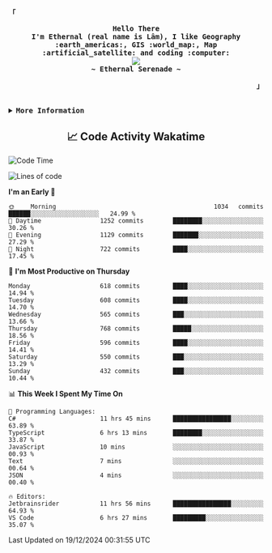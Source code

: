 <!-- Ethernal GitHub Profile -->
<div align="justify">

<!-- Profile -->
<p align="left"><strong><samp>「</samp></strong></p>
  <p align="center">
    <samp>
      <b>
        Hello There
      <br>
        I'm Ethernal (real name is Lâm), I like Geography :earth_americas:, GIS :world_map:, Map :artificial_satellite: and coding :computer:
      </b>
      <br>
        <image src="https://readme-typing-svg.herokuapp.com?font=Iosevka&size=16&color=6791c9&center=true&width=410&height=45&lines=Making%20world%20better%20by%20coding.">
      <br>
      <b>
        ~ Ethernal Serenade ~
      </b>
    </samp>
  </p>
<p align="right"><strong><samp>」</samp></strong></p>

<br>

<details>
<summary><samp><b>More Information</b></samp></summary>

<h2></h2><br>

<!-- Contact Me -->
<p align="center">
  <samp>
    [<a href="https://www.facebook.com/bavuongdaradi.3990">facebook</a>]
    [<a href="mailto:nguyenduclam0605@gmail.com">gmail</a>]
  </samp>
</p>

<h2></h2><br>

<!-- Profile Views Badge -->
<p align="center">
  <samp>
  <a href="#--------">
    <img src="https://komarev.com/ghpvc/?username=ethernal-serenade&label=Profile+Views&color=grey" alt="profile views" /> 
  </a>
  </samp>
</p>

<!-- Github Trophy -->
<div align="center">
  <table>
    <tr>
      <td><a href="#--------"><img align="center" alt="GitHub Trophy" src="https://github-trophies.vercel.app/?username=ethernal-serenade&rank=SECRET,SSS,SS,S,AAA,AA,A&row=2&column=3&margin-w=15&margin-h=15&no-frame=true&theme=nord"></a></td>
    </tr>
  </table>
</div>

<!-- Github Stats -->
<div align="center">
  <table>
    <tr>
      <td><a href="#--------"><img height="137px" align="center" alt="GitHub Stats" src="https://github-readme-stats.vercel.app/api?username=ethernal-serenade&count_private=true&show_icons=true&include_all_commits=true&line_height=21&hide_border=true&theme=nord"/></a></td>
      <td><a href="#--------"><img height="137px" align="center" alt="Top Language" src="https://github-readme-stats.vercel.app/api/top-langs/?username=ethernal-serenade&layout=compact&line_height=21&hide_border=true&theme=nord"/></a></td>
    </tr>
	<tr>
	  <td colspan="2" align="center"><a href="#--------"><img alt="GitHub Streak" src="https://github-readme-streak-stats.herokuapp.com/?user=Ethernal-Serenade&theme=algolia"></a></td>
	</tr>
  </table>
</div>
</details>

<h2 align='center'> 📈 Code Activity Wakatime </h2>

<!--START_SECTION:waka-->
![Code Time](http://img.shields.io/badge/Code%20Time-781%20hrs%2050%20mins-blue)

![Lines of code](https://img.shields.io/badge/From%20Hello%20World%20I%27ve%20Written-14.7%20million%20lines%20of%20code-blue)

**I'm an Early 🐤** 

```text
🌞 Morning                1034 commits        ██████░░░░░░░░░░░░░░░░░░░   24.99 % 
🌆 Daytime                1252 commits        ████████░░░░░░░░░░░░░░░░░   30.26 % 
🌃 Evening                1129 commits        ███████░░░░░░░░░░░░░░░░░░   27.29 % 
🌙 Night                  722 commits         ████░░░░░░░░░░░░░░░░░░░░░   17.45 % 
```
📅 **I'm Most Productive on Thursday** 

```text
Monday                   618 commits         ████░░░░░░░░░░░░░░░░░░░░░   14.94 % 
Tuesday                  608 commits         ████░░░░░░░░░░░░░░░░░░░░░   14.70 % 
Wednesday                565 commits         ███░░░░░░░░░░░░░░░░░░░░░░   13.66 % 
Thursday                 768 commits         █████░░░░░░░░░░░░░░░░░░░░   18.56 % 
Friday                   596 commits         ████░░░░░░░░░░░░░░░░░░░░░   14.41 % 
Saturday                 550 commits         ███░░░░░░░░░░░░░░░░░░░░░░   13.29 % 
Sunday                   432 commits         ███░░░░░░░░░░░░░░░░░░░░░░   10.44 % 
```


📊 **This Week I Spent My Time On** 

```text
💬 Programming Languages: 
C#                       11 hrs 45 mins      ████████████████░░░░░░░░░   63.89 % 
TypeScript               6 hrs 13 mins       ████████░░░░░░░░░░░░░░░░░   33.87 % 
JavaScript               10 mins             ░░░░░░░░░░░░░░░░░░░░░░░░░   00.93 % 
Text                     7 mins              ░░░░░░░░░░░░░░░░░░░░░░░░░   00.64 % 
JSON                     4 mins              ░░░░░░░░░░░░░░░░░░░░░░░░░   00.40 % 

🔥 Editors: 
Jetbrainsrider           11 hrs 56 mins      ████████████████░░░░░░░░░   64.93 % 
VS Code                  6 hrs 27 mins       █████████░░░░░░░░░░░░░░░░   35.07 % 
```


 Last Updated on 19/12/2024 00:31:55 UTC
<!--END_SECTION:waka-->
